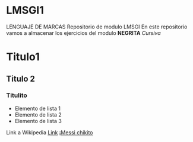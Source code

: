 # LMSGI1
LENGUAJE DE MARCAS
Repositorio de modulo LMSGI
En este repositorio vamos a almacenar los ejercicios del modulo
**NEGRITA**
*Cursiva*
# Titulo1
## Titulo 2
### Titulito

- Elemento de lista  1
- Elemento de lista 2
- Elemento de lista 3

Link a Wikipedia  [Link](https://www.wikipedia.org/)
¡[Messi chikito](https://pbs.twimg.com/media/FkbNNUYXkAMIn3F.jpg)

